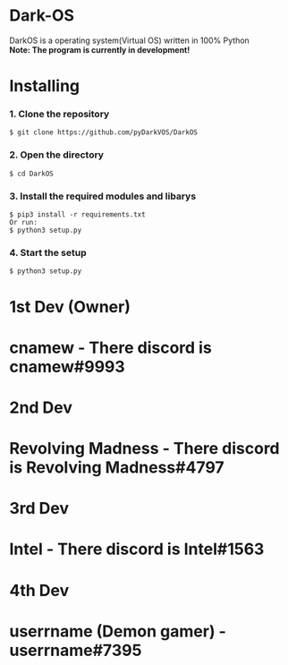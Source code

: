
# Dark-OS
DarkOS is a operating system(Virtual OS) written in 100% Python   
**Note: The program is currently in development!**

#
# Installing

### 1. Clone the repository
    $ git clone https://github.com/pyDarkVOS/DarkOS
### 2. Open the directory
    $ cd DarkOS
### 3. Install the required modules and libarys
    $ pip3 install -r requirements.txt
    Or run:
    $ python3 setup.py
### 4. Start the setup
    $ python3 setup.py

# 1st Dev (Owner)
# cnamew - There discord is cnamew#9993

# 2nd Dev
# Revolving Madness - There discord is Revolving Madness#4797

# 3rd Dev
# Intel - There discord is Intel#1563

# 4th Dev
# userrname (Demon gamer) - userrname#7395
